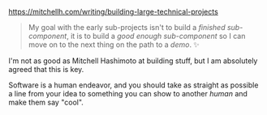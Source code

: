 https://mitchellh.com/writing/building-large-technical-projects

> My goal with the early sub-projects isn't to build a _finished sub-component_, it is to build a _good enough sub-component_ so I can move on to the next thing on the path to a _demo_. ✨

I'm not as good as Mitchell Hashimoto at building stuff, but I am absolutely agreed that this is key.

Software is a human endeavor, and you should take as straight as possible a line from your idea to something you can show to another _human_ and make them say "cool".